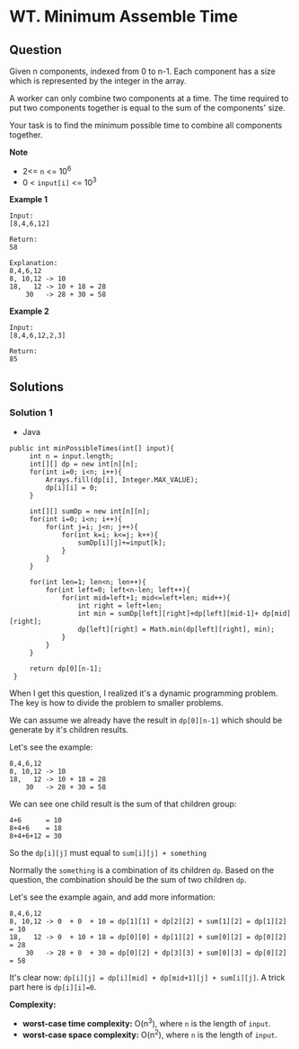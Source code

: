 # WT. Minimum Assemble Time

## Question

Given n components, indexed from 0 to n-1. Each component has a size which is represented by the integer in the array. 

A worker can only combine two components at a time. The time required to put two components together is equal to the sum of the components' size. 

Your task is to find the minimum possible time to combine all components together.

**Note**

* 2<= `n` <= 10<sup>6</sup>
* 0 < `input[i]` <= 10<sup>3</sup>

**Example 1**

```
Input:
[8,4,6,12]

Return:
58

Explanation:
8,4,6,12 
8, 10,12 -> 10
18,   12 -> 10 + 18 = 28
    30   -> 28 + 30 = 58
```

**Example 2**

```
Input:
[8,4,6,12,2,3]

Return:
85
```

## Solutions

### Solution 1

* Java
```
public int minPossibleTimes(int[] input){
     int n = input.length;
     int[][] dp = new int[n][n];
     for(int i=0; i<n; i++){
         Arrays.fill(dp[i], Integer.MAX_VALUE);
         dp[i][i] = 0;
     }
     
     int[][] sumDp = new int[n][n];
     for(int i=0; i<n; i++){
         for(int j=i; j<n; j++){
             for(int k=i; k<=j; k++){
                 sumDp[i][j]+=input[k];
             }
         }
     }
     
     for(int len=1; len<n; len++){
         for(int left=0; left<n-len; left++){
             for(int mid=left+1; mid<=left+len; mid++){
                 int right = left+len;
                 int min = sumDp[left][right]+dp[left][mid-1]+ dp[mid][right];
                 dp[left][right] = Math.min(dp[left][right], min);
             }
         }    
     }
     
     return dp[0][n-1];
 }
```

When I get this question, I realized it's a dynamic programming problem. The key is how to divide the problem to smaller problems.

We can assume we already have the result in `dp[0][n-1]` which should be generate by it's children results.

Let's see the example:

```
8,4,6,12 
8, 10,12 -> 10
18,   12 -> 10 + 18 = 28
    30   -> 28 + 30 = 58
```

We can see one child result is the sum of that children group:

```
4+6      = 10
8+4+6    = 18
8+4+6+12 = 30
```

So the `dp[i][j]` must equal to `sum[i][j] + something`

Normally the `something` is a combination of its children `dp`. Based on the question, the combination should be the sum of two children `dp`.

Let's see the example again, and add more information:

```
8,4,6,12 
8, 10,12 -> 0  + 0  + 10 = dp[1][1] + dp[2][2] + sum[1][2] = dp[1][2] = 10
18,   12 -> 0  + 10 + 18 = dp[0][0] + dp[1][2] + sum[0][2] = dp[0][2] = 28
    30   -> 28 + 0  + 30 = dp[0][2] + dp[3][3] + sum[0][3] = dp[0][2] = 58
```

It's clear now: `dp[i][j] = dp[i][mid] + dp[mid+1][j] + sum[i][j]`. A trick part here is `dp[i][i]=0`.

**Complexity:**

* **worst-case time complexity:** O(n<sup>3</sup>), where `n` is the length of `input`.
* **worst-case space complexity:** O(n<sup>2</sup>), where `n` is the length of `input`.
